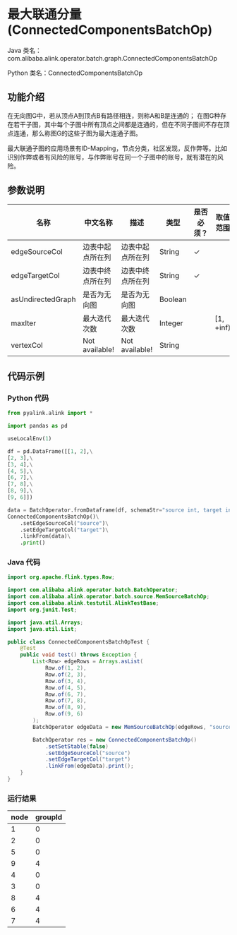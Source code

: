 # 最大联通分量 (ConnectedComponentsBatchOp)
Java 类名：com.alibaba.alink.operator.batch.graph.ConnectedComponentsBatchOp

Python 类名：ConnectedComponentsBatchOp


## 功能介绍

在无向图G中，若从顶点A到顶点B有路径相连，则称A和B是连通的；
在图G种存在若干子图，其中每个子图中所有顶点之间都是连通的，但在不同子图间不存在顶点连通，那么称图G的这些子图为最大连通子图。

最大联通子图的应用场景有ID-Mapping，节点分类，社区发现，反作弊等。比如识别作弊或者有风险的账号，与作弊账号在同一个子图中的账号，就有潜在的风险。

## 参数说明


| 名称 | 中文名称 | 描述 | 类型 | 是否必须？ | 取值范围 | 默认值 |
| --- | --- | --- | --- | --- | --- | --- |
| edgeSourceCol | 边表中起点所在列 | 边表中起点所在列 | String | ✓ |  |  |
| edgeTargetCol | 边表中终点所在列 | 边表中终点所在列 | String | ✓ |  |  |
| asUndirectedGraph | 是否为无向图 | 是否为无向图 | Boolean |  |  | true |
| maxIter | 最大迭代次数 | 最大迭代次数 | Integer |  | [1, +inf) | 50 |
| vertexCol | Not available! | Not available! | String |  |  | "vertex" |


## 代码示例
### Python 代码
```python
from pyalink.alink import *

import pandas as pd

useLocalEnv(1)

df = pd.DataFrame([[1, 2],\
[2, 3],\
[3, 4],\
[4, 5],\
[6, 7],\
[7, 8],\
[8, 9],\
[9, 6]])

data = BatchOperator.fromDataframe(df, schemaStr="source int, target int")
ConnectedComponentsBatchOp()\
    .setEdgeSourceCol("source")\
    .setEdgeTargetCol("target")\
    .linkFrom(data)\
    .print()
```

### Java 代码
```java
import org.apache.flink.types.Row;

import com.alibaba.alink.operator.batch.BatchOperator;
import com.alibaba.alink.operator.batch.source.MemSourceBatchOp;
import com.alibaba.alink.testutil.AlinkTestBase;
import org.junit.Test;

import java.util.Arrays;
import java.util.List;

public class ConnectedComponentsBatchOpTest {
	@Test
	public void test() throws Exception {
		List<Row> edgeRows = Arrays.asList(
			Row.of(1, 2),
			Row.of(2, 3),
			Row.of(3, 4),
			Row.of(4, 5),
			Row.of(6, 7),
			Row.of(7, 8),
			Row.of(8, 9),
			Row.of(9, 6)
		);
		BatchOperator edgeData = new MemSourceBatchOp(edgeRows, "source int,target int");

		BatchOperator res = new ConnectedComponentsBatchOp()
			.setSetStable(false)
			.setEdgeSourceCol("source")
			.setEdgeTargetCol("target")
			.linkFrom(edgeData).print();
	}
}
```

### 运行结果

node|groupId
----|-------
1|0
2|0
5|0
9|4
4|0
3|0
8|4
6|4
7|4


